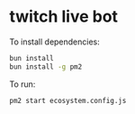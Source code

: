 # twitch live bot

To install dependencies:

```bash
bun install
bun install -g pm2
```

To run:

```bash
pm2 start ecosystem.config.js
```
